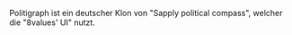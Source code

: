 Politigraph ist ein deutscher Klon von "Sapply political compass", welcher die "8values' UI" nutzt.
